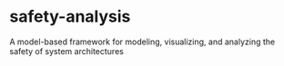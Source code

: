 # safety-analysis
A model-based framework for modeling, visualizing, and analyzing the safety of system architectures
